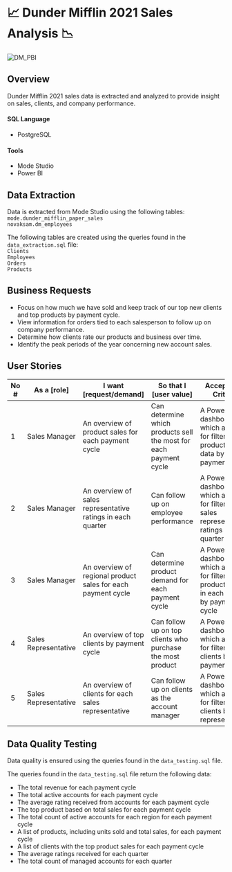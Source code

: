 # :chart_with_upwards_trend: Dunder Mifflin 2021 Sales Analysis :chart_with_downwards_trend:

![DM_PBI](https://github.com/vsupapo/DataAnalysis/assets/60374437/bcb12a4d-53fc-41ca-bdfd-de5cb09ebbd4)


## Overview
Dunder Mifflin 2021 sales data is extracted and analyzed to provide insight on sales, clients, and company performance.

#### SQL Language
- PostgreSQL

#### Tools
- Mode Studio
- Power BI

## Data Extraction
Data is extracted from Mode Studio using the following tables:  
`mode.dunder_mifflin_paper_sales`   
`novaksam.dm_employees`   

The following tables are created using the queries found in the `data_extraction.sql` file:  
`Clients`   
`Employees`   
`Orders`   
`Products`   

## Business Requests
- Focus on how much we have sold and keep track of our top new clients and top products by payment cycle.
- View information for orders tied to each salesperson to follow up on company performance.
- Determine how clients rate our products and business over time.
- Identify the peak periods of the year concerning new account sales.

## User Stories

| No # | As a [role] | I want [request/demand] | So that I [user value] | Acceptance Criteria |
|------|-------------|-------------------------|------------------------|---------------------|
| 1 | Sales Manager | An overview of product sales for each payment cycle | Can determine which products sell the most for each payment cycle | A Power BI dashboard which allows for filtering all product sales data by payment cycle
| 2 | Sales Manager | An overview of sales representative ratings in each quarter | Can follow up on employee performance  | A Power BI dashboard which allows for filtering sales representative ratings by quarter
| 3 | Sales Manager | An overview of regional product sales for each payment cycle | Can determine product demand for each payment cycle | A Power BI dashboard which allows for filtering product sales in each region by payment cycle
| 4 | Sales Representative | An overview of top clients by payment cycle | Can follow up on top clients who purchase the most product | A Power BI dashboard which allows for filtering top clients by payment cycle
| 5 | Sales Representative | An overview of clients for each sales representative | Can follow up on clients as the account manager | A Power BI dashboard which allows for filtering clients by sales representatives

## Data Quality Testing
Data quality is ensured using the queries found in the `data_testing.sql` file.

The queries found in the `data_testing.sql` file return the following data:
- The total revenue for each payment cycle
- The total active accounts for each payment cycle
- The average rating received from accounts for each payment cycle
- The top product based on total sales for each payment cycle
- The total count of active accounts for each region for each payment cycle
- A list of products, including units sold and total sales, for each payment cycle
- A list of clients with the top product sales for each payment cycle
- The average ratings received for each quarter
- The total count of managed accounts for each quarter 

